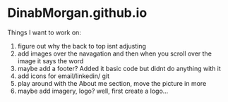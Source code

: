 # DinabMorgan.github.io

Things I want to work on:
1) figure out why the back to top isnt adjusting
2) add images over the navagation and then when you scroll over the image it says the word
3) maybe add a footer? Added it basic code but didnt do anything with it
4) add icons for email/linkedin/ git
5) play around with the About me section, move the picture in more
6) maybe add imagery, logo? well, first create a logo...
